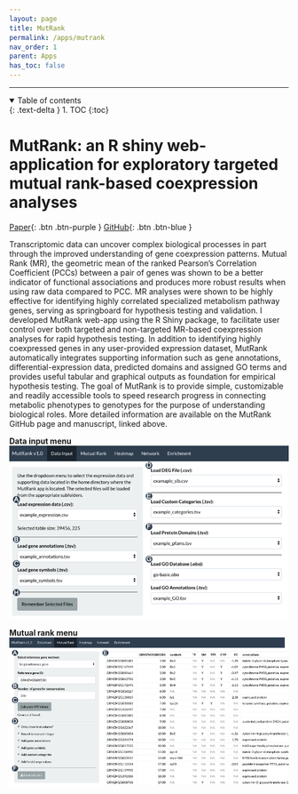 ```yaml
---
layout: page
title: MutRank
permalink: /apps/mutrank
nav_order: 1
parent: Apps
has_toc: false
---
```


---

<details open markdown="block">
  <summary>
    Table of contents
  </summary>
  {: .text-delta }
1. TOC
{:toc}
</details>

# MutRank: an R shiny web-application for exploratory targeted mutual rank-based coexpression analyses

[Paper](https://peerj.com/articles/10264/){: .btn .btn-purple }
[GitHub](https://github.com/eporetsky/MutRank){: .btn .btn-blue }

Transcriptomic data can uncover complex biological processes in part through the improved understanding of gene coexpression patterns. Mutual Rank (MR), the geometric mean of the ranked Pearson’s Correlation Coefficient (PCCs) between a pair of genes was shown to be a better indicator of functional associations and produces more robust results when using raw data compared to PCC. MR analyses were shown to be highly effective for identifying highly correlated specialized metabolism pathway genes, serving as springboard for hypothesis testing and validation. I developed MutRank web-app using the R Shiny package, to facilitate user control over both targeted and non-targeted MR-based coexpression analyses for rapid hypothesis testing. In addition to identifying highly coexpressed genes in any user-provided expression dataset, MutRank automatically integrates supporting information such as gene annotations, differential-expression data, predicted domains and assigned GO terms and provides useful tabular and graphical outputs as foundation for empirical hypothesis testing. The goal of MutRank is to provide simple, customizable and readily accessible tools to speed research progress in connecting metabolic phenotypes to genotypes for the purpose of understanding biological roles. More detailed information are available on the MutRank GitHub page and manuscript, linked above.

**Data input menu**
![](../../assets/images/mutrank_screenshot_datainput.png)

**Mutual rank menu**
![](../../assets/images/mutrank_screenshot_mutualrank.png)